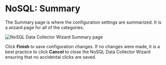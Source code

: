 # NoSQL: Summary

The Summary page is where the configuration settings are summarized. It is a wizard page for all of
the categories.

![NoSQL Data Collector Wizard Summary page](/img/product_docs/accessanalyzer/11.6/admin/datacollector/nosql/summary.webp)

Click **Finish** to save configuration changes. If no changes were made, it is a best practice to
click **Cancel** to close the NoSQL Data Collector Wizard ensuring that no accidental clicks are
saved.
